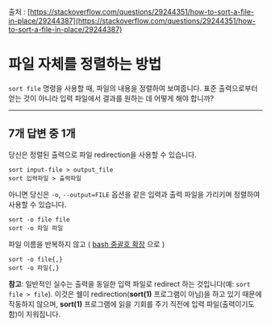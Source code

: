 출처 : [https://stackoverflow.com/questions/29244351/how-to-sort-a-file-in-place/29244387](https://stackoverflow.com/questions/29244351/how-to-sort-a-file-in-place/29244387)

# 파일 자체를 정렬하는 방법

`sort file` 명령을 사용할 때, 파일의 내용을 정렬하여 보여줍니다. 표준 출력으로부터 얻는 것이 아니라 입력 파일에서 결과를 원하는 데 어떻게 해야 합니까?

---

## 7개 답변 중 1개

당신은 정렬된 출력으로 파일 redirection을 사용할 수 있습니다.

```shell
sort input-file > output_file
sort 입력파일 > 출력파일
```

아니면 당신은 `-o`, `--output=FILE` 옵션을 같은 입력과 출력 파일을 가리키며 정렬하여 사용할 수 있습니다.

```shell
sort -o file file
sort -o 파일 파일
```

파일 이름을 반복하지 않고 ( [bash 중괄호 확장](https://www.gnu.org/software/bash/manual/html_node/Brace-Expansion.html) 으로 )

```shell
sort -o file{,}
sort -o 파일{,}
```

**참고**: 일반적인 실수는 출력을 동일한 입력 파일로 redirect 하는 것입니다(예: `sort file > file`). 이것은 쉘이 redirection(**sort(1)** 프로그램이 아님)을 하고 있기 때문에 작동하지 않으며, **sort(1)** 프로그램에 읽을 기회를 주기 직전에 입력 파일(출력이기도 함)이 지워집니다.
